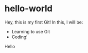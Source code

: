 # hello-world

Hey, this is my first Git! In this, I will be:
- Learning to use Git
- Coding!

Hello
